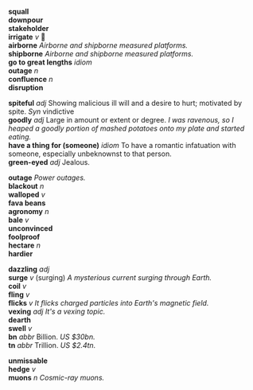 

__squall__  
__downpour__  
__stakeholder__  
__irrigate__ _v_ :dart:  
__airborne__ _Airborne and shipborne measured platforms._  
__shipborne__ _Airborne and shipborne measured platforms._  
__go to great lengths__ _idiom_  
__outage__ _n_  
__confluence__ _n_  
__disruption__  

__spiteful__ _adj_ Showing malicious ill will and a desire to hurt; motivated by spite. _Syn_ vindictive  
__goodly__ _adj_ Large in amount or extent or degree. _I was ravenous, so I heaped a goodly portion of mashed potatoes onto my plate and started eating._  
__have a thing for (someone)__ _idiom_ To have a romantic infatuation with someone, especially unbeknownst to that person.  
__green-eyed__ _adj_ Jealous.  

__outage__ _Power outages._  
__blackout__ _n_  
__walloped__ _v_  
__fava beans__  
__agronomy__ _n_  
__bale__ _v_  
__unconvinced__  
__foolproof__  
__hectare__ _n_  
__hardier__  

__dazzling__ _adj_  
__surge__ _v_ (surging) _A mysterious current surging through Earth._  
__coil__ _v_  
__fling__ _v_  
__flicks__ _v_ _It flicks charged particles into Earth's magnetic field._  
__vexing__ _adj_ _It's a vexing topic._  
__dearth__  
__swell__ _v_  
__bn__ _abbr_ Billion. _US $30bn._  
__tn__ _abbr_ Trillion. _US $2.4tn._  

__unmissable__  
__hedge__ _v_  
__muons__ _n_ _Cosmic-ray muons._  
